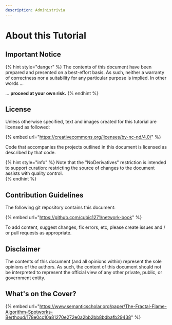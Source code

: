 ```yaml
---
description: Administrivia
---
```


# About this Tutorial

## Important Notice

{% hint style="danger" %}
The contents of this document have been prepared and presented on a best-effort basis.  As such, neither a warranty of correctness nor a suitability for any particular purpose is implied.  In other words ... 

... **proceed at your own risk.**
{% endhint %}

## License

Unless otherwise specified, text and images created for this tutorial are licensed as followed:

{% embed url="https://creativecommons.org/licenses/by-nc-nd/4.0/" %}

Code that accompanies the projects outlined in this document is licensed as described by that code.

{% hint style="info" %}
Note that the "NoDerivatives" restriction is intended to support curation: restricting the source of changes to the document assists with quality control.  
{% endhint %}

## Contribution Guidelines

The following git repository contains this document:

{% embed url="https://github.com/cubic1271/network-book" %}



To add content, suggest changes, fix errors, etc, please create issues and / or pull requests as appropriate.

## Disclaimer

The contents of this document \(and all opinions within\) represent the sole opinions of the authors.  As such, the content of this document should not be interpreted to represent the official view of any other private, public, or government entity.

## What's on the Cover?

{% embed url="https://www.semanticscholar.org/paper/The-Fractal-Flame-Algorithm-Spotworks-Berthoud/178e0cc10a81270e272e0a2bb2bb8bdbafb29438" %}





